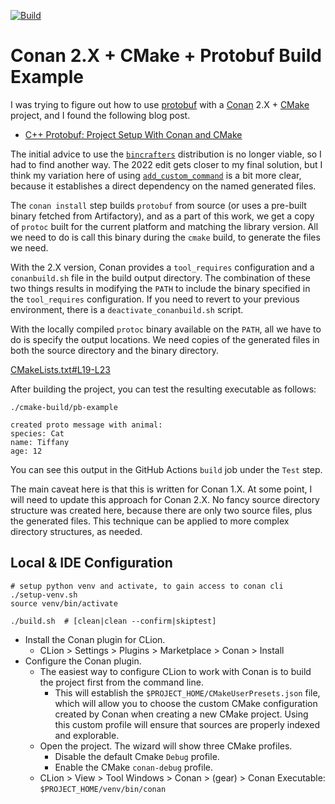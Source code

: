 [![Build](https://github.com/copperlight/conan-cmake-protobuf-example/actions/workflows/build.yml/badge.svg)](https://github.com/copperlight/conan-cmake-protobuf-example/actions/workflows/build.yml)

# Conan 2.X + CMake + Protobuf Build Example

I was trying to figure out how to use [protobuf] with a [Conan] 2.X + [CMake] project, and I found the following blog
post.

* [C++ Protobuf: Project Setup With Conan and CMake]

The initial advice to use the [`bincrafters`] distribution is no longer viable, so I had to find another way. The
2022 edit gets closer to my final solution, but I think my variation here of using [`add_custom_command`] is a bit
more clear, because it establishes a direct dependency on the named generated files.

The `conan install` step builds `protobuf` from source (or uses a pre-built binary fetched from Artifactory), and as
a part of this work, we get a copy of `protoc` built for the current platform and matching the library version.
All we need to do is call this binary during the `cmake` build, to generate the files we need.

With the 2.X version, Conan provides a `tool_requires` configuration and a `conanbuild.sh` file in the build output
directory. The combination of these two things results in modifying the `PATH` to include the binary specified in the
`tool_requires` configuration. If you need to revert to your previous environment, there is a `deactivate_conanbuild.sh`
script.

With the locally compiled `protoc` binary available on the `PATH`, all we have to do is specify the output locations.
We need copies of the generated files in both the source directory and the binary directory.

[CMakeLists.txt#L19-L23](https://github.com/copperlight/conan-cmake-protobuf-example/blob/main/CMakeLists.txt#L21-L25)

After building the project, you can test the resulting executable as follows:

```
./cmake-build/pb-example

created proto message with animal:
species: Cat
name: Tiffany
age: 12
```

You can see this output in the GitHub Actions `build` job under the `Test` step.

The main caveat here is that this is written for Conan 1.X. At some point, I will need to update this approach for
Conan 2.X. No fancy source directory structure was created here, because there are only two source files, plus the
generated files. This technique can be applied to more complex directory structures, as needed.

[protobuf]: https://conan.io/center/recipes/protobuf?version=5.27.0
[Conan]: https://conan.io/
[CMake]: https://cmake.org/
[C++ Protobuf: Project Setup With Conan and CMake]: https://www.codingwiththomas.com/blog/protobuf-project-setup-with-conan-and-cmake
[`bincrafters`]: https://bincrafters.github.io/
[`add_custom_command`]: https://cmake.org/cmake/help/latest/command/add_custom_command.html

## Local & IDE Configuration

```shell
# setup python venv and activate, to gain access to conan cli
./setup-venv.sh
source venv/bin/activate

./build.sh  # [clean|clean --confirm|skiptest]
```

* Install the Conan plugin for CLion.
    * CLion > Settings > Plugins > Marketplace > Conan > Install
* Configure the Conan plugin.
    * The easiest way to configure CLion to work with Conan is to build the project first from the command line.
        * This will establish the `$PROJECT_HOME/CMakeUserPresets.json` file, which will allow you to choose the custom
          CMake configuration created by Conan when creating a new CMake project. Using this custom profile will ensure
          that sources are properly indexed and explorable.
    * Open the project. The wizard will show three CMake profiles.
        * Disable the default Cmake `Debug` profile.
        * Enable the CMake `conan-debug` profile.
    * CLion > View > Tool Windows > Conan > (gear) > Conan Executable: `$PROJECT_HOME/venv/bin/conan`
